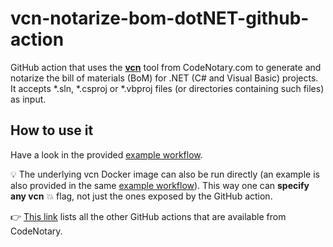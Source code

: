 # vcn-notarize-bom-dotNET-github-action

GitHub action that uses the **[vcn](https://github.com/codenotary/vcn)** tool from CodeNotary.com to generate and notarize the bill of materials (BoM) for .NET (C# and Visual Basic) projects. It accepts *.sln, *.csproj or *.vbproj files (or directories containing such files) as input.

## How to use it

Have a look in the provided [example workflow](.github/workflows/example.yml).

:bulb: The underlying vcn Docker image can also be run directly (an example is also provided in the same [example workflow](.github/workflows/example.yml)). This way one can **specify any vcn** :boom: flag, not just the ones exposed by the GitHub action.

👉 [This link](https://github.com/marketplace?type=actions&query=publisher%3Acodenotary+) lists all the other GitHub actions that are available from CodeNotary.
